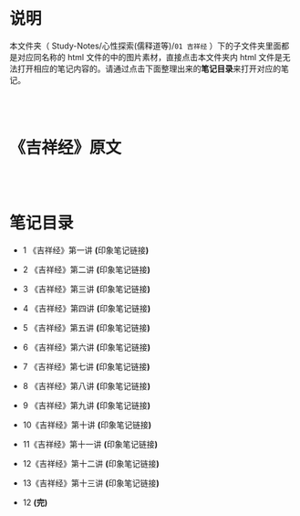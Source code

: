 # 说明
本文件夹（ Study-Notes/心性探索(儒释道等)/`01 吉祥经` ）下的子文件夹里面都是对应同名称的 html 文件的中的图片素材，直接点击本文件夹内 html 文件是无法打开相应的笔记内容的。请通过点击下面整理出来的**笔记目录**来打开对应的笔记。

<br>
<br>


# 《吉祥经》原文

<br>
<br>


# 笔记目录
* <a href="https://abrachan.github.io/Study-Notes/" style="text-decoration:none">1 《吉祥经》第一讲</a> **(**<a href="https://app.yinxiang.com/shard/s22/nl/24419242/4935f6ff-9373-421d-a16c-cf4e182d795d" style="text-decoration:none">印象笔记链接</a>**)**

* <a href="https://abrachan.github.io/Study-Notes/" style="text-decoration:none">2 《吉祥经》第二讲</a> **(**<a href="https://app.yinxiang.com/shard/s22/nl/24419242/efd355d6-2bd3-423c-a72a-9a26cc7ce03d" style="text-decoration:none">印象笔记链接</a>**)**

* <a href="https://abrachan.github.io/Study-Notes/" style="text-decoration:none">3 《吉祥经》第三讲</a> **(**<a href="https://app.yinxiang.com/shard/s22/nl/24419242/a6834cc2-3547-447e-a339-e3cd22fd34d2" style="text-decoration:none">印象笔记链接</a>**)**

* <a href="https://abrachan.github.io/Study-Notes/" style="text-decoration:none">4 《吉祥经》第四讲</a> **(**<a href="https://app.yinxiang.com/shard/s22/nl/24419242/5e65806a-996b-4deb-931d-a1ee18d18a6e" style="text-decoration:none">印象笔记链接</a>**)**

* <a href="https://abrachan.github.io/Study-Notes/" style="text-decoration:none">5 《吉祥经》第五讲</a> **(**<a href="https://app.yinxiang.com/shard/s22/nl/24419242/21ace59e-fd4c-4dd4-be96-545fd594f17c" style="text-decoration:none">印象笔记链接</a>**)**

* <a href="https://abrachan.github.io/Study-Notes/" style="text-decoration:none">6 《吉祥经》第六讲</a> **(**<a href="https://app.yinxiang.com/shard/s22/nl/24419242/1d4cbfed-9649-4274-90e0-7c98d309167f" style="text-decoration:none">印象笔记链接</a>**)**

* <a href="https://abrachan.github.io/Study-Notes/" style="text-decoration:none">7 《吉祥经》第七讲</a> **(**<a href="https://app.yinxiang.com/shard/s22/nl/24419242/4246739b-1781-4890-a82c-5fa51c2458de" style="text-decoration:none">印象笔记链接</a>**)**

* <a href="https://abrachan.github.io/Study-Notes/" style="text-decoration:none">8 《吉祥经》第八讲</a> **(**<a href="https://app.yinxiang.com/shard/s22/nl/24419242/fd8878d3-b661-49e8-a0fe-20941b5a7f60" style="text-decoration:none">印象笔记链接</a>**)**

* <a href="https://abrachan.github.io/Study-Notes/" style="text-decoration:none">9 《吉祥经》第九讲</a> **(**<a href="https://app.yinxiang.com/shard/s22/nl/24419242/3d53b20c-6e5e-4a9f-a808-44e8c581dcc5" style="text-decoration:none">印象笔记链接</a>**)**

* <a href="https://abrachan.github.io/Study-Notes/" style="text-decoration:none">10《吉祥经》第十讲</a> **(**<a href="https://app.yinxiang.com/shard/s22/nl/24419242/4f074da1-858c-4d12-892c-9cacec88ba32" style="text-decoration:none">印象笔记链接</a>**)**

* <a href="https://abrachan.github.io/Study-Notes/" style="text-decoration:none">11《吉祥经》第十一讲</a> **(**<a href="https://app.yinxiang.com/shard/s22/nl/24419242/52696fd2-36d1-4f9e-abab-b8f55f3d30de" style="text-decoration:none">印象笔记链接</a>**)**

* <a href="https://abrachan.github.io/Study-Notes/" style="text-decoration:none">12《吉祥经》第十二讲</a> **(**<a href="https://app.yinxiang.com/shard/s22/nl/24419242/22832666-5ea3-404b-abd1-770de5f31eb1" style="text-decoration:none">印象笔记链接</a>**)**

* <a href="https://abrachan.github.io/Study-Notes/" style="text-decoration:none">13《吉祥经》第十三讲</a> **(**<a href="https://app.yinxiang.com/shard/s22/nl/24419242/2fc8142a-6548-47eb-bdc1-546313d825be" style="text-decoration:none">印象笔记链接</a>**)**

* 12 **(完)**

